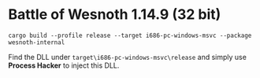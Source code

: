 # Battle of Wesnoth 1.14.9 (32 bit)

```shell
cargo build --profile release --target i686-pc-windows-msvc --package wesnoth-internal
```

Find the DLL under `target\i686-pc-windows-msvc\release` and simply use **Process Hacker** to inject this DLL.

